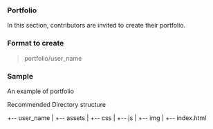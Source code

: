 ### Portfolio

In this section, contributors are invited to create their portfolio.

### Format to create

> portfolio/user_name

### Sample

An example of portfolio
<br>


Recommended Directory structure
<br>

+-- user_name
|   +-- assets
|       +-- css
|       +-- js
|       +-- img
|   +-- index.html
